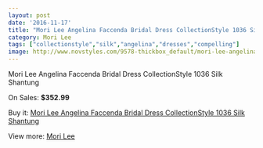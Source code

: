 ```yaml
---
layout: post
date: '2016-11-17'
title: "Mori Lee Angelina Faccenda Bridal Dress CollectionStyle 1036 Silk Shantung"
category: Mori Lee
tags: ["collectionstyle","silk","angelina","dresses","compelling"]
image: http://www.novstyles.com/9578-thickbox_default/mori-lee-angelina-faccenda-bridal-dress-collectionstyle-1036-silk-shantung.jpg
---
```

Mori Lee Angelina Faccenda Bridal Dress CollectionStyle 1036 Silk Shantung

On Sales: **$352.99**
<a href="https://www.novstyles.com/en/mori-lee/6800-mori-lee-angelina-faccenda-bridal-dress-collectionstyle-1036-silk-shantung.html"><amp-img layout="responsive" width="600" height="600" src="//www.novstyles.com/9578-thickbox_default/mori-lee-angelina-faccenda-bridal-dress-collectionstyle-1036-silk-shantung.jpg" alt="Mori Lee Angelina Faccenda Bridal Dress CollectionStyle 1036 Silk Shantung 0" /></a>
<a href="https://www.novstyles.com/en/mori-lee/6800-mori-lee-angelina-faccenda-bridal-dress-collectionstyle-1036-silk-shantung.html"><amp-img layout="responsive" width="600" height="600" src="//www.novstyles.com/9579-thickbox_default/mori-lee-angelina-faccenda-bridal-dress-collectionstyle-1036-silk-shantung.jpg" alt="Mori Lee Angelina Faccenda Bridal Dress CollectionStyle 1036 Silk Shantung 1" /></a>

Buy it: [Mori Lee Angelina Faccenda Bridal Dress CollectionStyle 1036 Silk Shantung](https://www.novstyles.com/en/mori-lee/6800-mori-lee-angelina-faccenda-bridal-dress-collectionstyle-1036-silk-shantung.html "Mori Lee Angelina Faccenda Bridal Dress CollectionStyle 1036 Silk Shantung")

View more: [Mori Lee](https://www.novstyles.com/en/47-mori-lee "Mori Lee")
